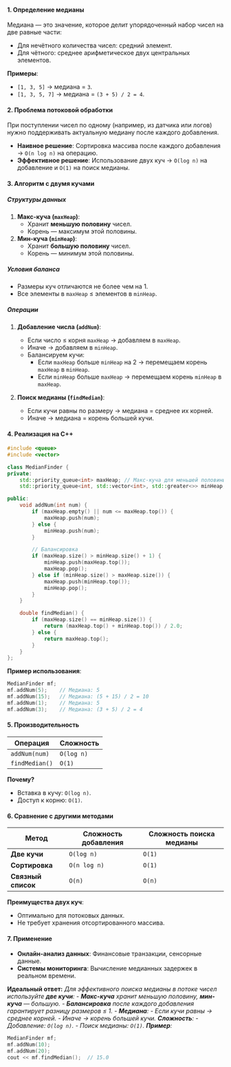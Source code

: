 #### **1. Определение медианы**  
Медиана — это значение, которое делит упорядоченный набор чисел на две равные части:  
- Для нечётного количества чисел: средний элемент.  
- Для чётного: среднее арифметическое двух центральных элементов.  

**Примеры**:  
- `[1, 3, 5]` → медиана = `3`.  
- `[1, 3, 5, 7]` → медиана = `(3 + 5) / 2 = 4`.

#### **2. Проблема потоковой обработки**  
При поступлении чисел по одному (например, из датчика или логов) нужно поддерживать актуальную медиану после каждого добавления.  
- **Наивное решение**: Сортировка массива после каждого добавления → `O(n log n)` на операцию.  
- **Эффективное решение**: Использование двух куч → `O(log n)` на добавление и `O(1)` на поиск медианы.  

#### **3. Алгоритм с двумя кучами**  

##### **Структуры данных**  
1. **Макс-куча (`maxHeap`)**:
   - Хранит **меньшую половину** чисел.  
   - Корень — максимум этой половины.  
2. **Мин-куча (`minHeap`)**:
   - Хранит **большую половину** чисел.  
   - Корень — минимум этой половины.  

##### **Условия баланса**  
- Размеры куч отличаются не более чем на 1.  
- Все элементы в `maxHeap` ≤ элементов в `minHeap`.  

##### **Операции**  
1. **Добавление числа (`addNum`)**:  
   - Если число ≤ корня `maxHeap` → добавляем в `maxHeap`.  
   - Иначе → добавляем в `minHeap`.  
   - Балансируем кучи:  
     - Если `maxHeap` больше `minHeap` на 2 → перемещаем корень `maxHeap` в `minHeap`.  
     - Если `minHeap` больше `maxHeap` → перемещаем корень `minHeap` в `maxHeap`.  

2. **Поиск медианы (`findMedian`)**:  
   - Если кучи равны по размеру → медиана = среднее их корней.  
   - Иначе → медиана = корень большей кучи.  

#### **4. Реализация на C++**  
```cpp
#include <queue>
#include <vector>

class MedianFinder {
private:
    std::priority_queue<int> maxHeap; // Макс-куча для меньшей половины
    std::priority_queue<int, std::vector<int>, std::greater<>> minHeap; // Мин-куча для большей половины

public:
    void addNum(int num) {
        if (maxHeap.empty() || num <= maxHeap.top()) {
            maxHeap.push(num);
        } else {
            minHeap.push(num);
        }

        // Балансировка
        if (maxHeap.size() > minHeap.size() + 1) {
            minHeap.push(maxHeap.top());
            maxHeap.pop();
        } else if (minHeap.size() > maxHeap.size()) {
            maxHeap.push(minHeap.top());
            minHeap.pop();
        }
    }

    double findMedian() {
        if (maxHeap.size() == minHeap.size()) {
            return (maxHeap.top() + minHeap.top()) / 2.0;
        } else {
            return maxHeap.top();
        }
    }
};
```
**Пример использования**:  
```cpp
MedianFinder mf;
mf.addNum(5);    // Медиана: 5
mf.addNum(15);   // Медиана: (5 + 15) / 2 = 10
mf.addNum(1);    // Медиана: 5
mf.addNum(3);    // Медиана: (3 + 5) / 2 = 4
```

#### **5. Производительность**  

| **Операция**   | **Сложность** |
| -------------- | ------------- |
| `addNum(num)`  | `O(log n)`    |
| `findMedian()` | `O(1)`        |

**Почему?**  
- Вставка в кучу: `O(log n)`.  
- Доступ к корню: `O(1)`.  

#### **6. Сравнение с другими методами**  

| **Метод**          | **Сложность добавления** | **Сложность поиска медианы** |
| ------------------ | ------------------------ | ---------------------------- |
| **Две кучи**       | `O(log n)`               | `O(1)`                       |
| **Сортировка**     | `O(n log n)`             | `O(1)`                       |
| **Связный список** | `O(n)`                   | `O(n)`                       |

**Преимущества двух куч**:  
- Оптимально для потоковых данных.  
- Не требует хранения отсортированного массива.  

#### **7. Применение**  
- **Онлайн-анализ данных**: Финансовые транзакции, сенсорные данные.  
- **Системы мониторинга**: Вычисление медианных задержек в реальном времени.  

**Идеальный ответ:**
_Для эффективного поиска медианы в потоке чисел используйте **две кучи**:_
_- **Макс-куча** хранит меньшую половину, **мин-куча** — большую._
_- **Балансировка** после каждого добавления гарантирует разницу размеров ≤ 1._
_- **Медиана**:_
  _- Если кучи равны → среднее корней._
  _- Иначе → корень большей кучи._
_**Сложность**:_
_- Добавление: `O(log n)`._
_- Поиск медианы: `O(1)`._
_**Пример**:_
```cpp
MedianFinder mf;
mf.addNum(10); 
mf.addNum(20); 
cout << mf.findMedian();  // 15.0
```